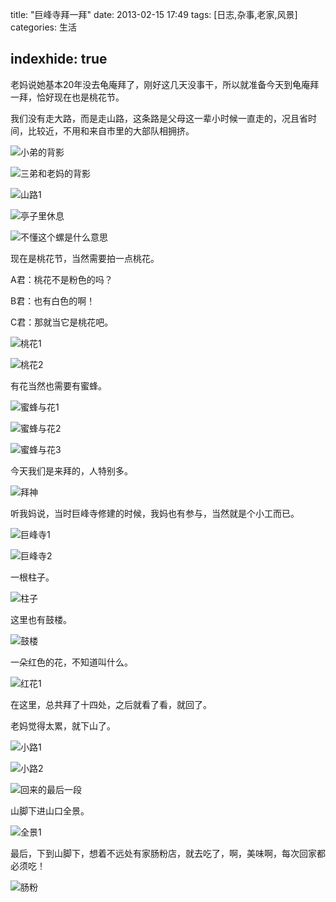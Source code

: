title:  "巨峰寺拜一拜"
date:  2013-02-15 17:49
tags: [日志,杂事,老家,风景]
categories: 生活

indexhide: true
---
老妈说她基本20年没去龟庵拜了，刚好这几天没事干，所以就准备今天到龟庵拜一拜，恰好现在也是桃花节。

我们没有走大路，而是走山路，这条路是父母这一辈小时候一直走的，况且省时间，比较近，不用和来自市里的大部队相拥挤。

![小弟的背影](http://githubimg.wxio.club/20130215_jufengsi/zailushang_1.jpg "小弟的背影")

<!-- more -->

![三弟和老妈的背影](http://githubimg.wxio.club/20130215_jufengsi/zailushang_2.jpg "三弟和老妈的背影")

![山路1](http://githubimg.wxio.club/20130215_jufengsi/zailushang_3.jpg "山路1")

![亭子里休息](http://githubimg.wxio.club/20130215_jufengsi/dabian_1.jpg "亭子里休息")

![不懂这个螺是什么意思](http://githubimg.wxio.club/20130215_jufengsi/luo_1.jpg "不懂这个螺是什么意思")

现在是桃花节，当然需要拍一点桃花。

A君：桃花不是粉色的吗？

B君：也有白色的啊！

C君：那就当它是桃花吧。

![桃花1](http://githubimg.wxio.club/20130215_jufengsi/taohua_1.jpg "桃花1")

![桃花2](http://githubimg.wxio.club/20130215_jufengsi/taohua_2.jpg "桃花2")

有花当然也需要有蜜蜂。

![蜜蜂与花1](http://githubimg.wxio.club/20130215_jufengsi/mifeng_1.jpg "蜜蜂与花1")

![蜜蜂与花2](http://githubimg.wxio.club/20130215_jufengsi/mifeng_2.jpg "蜜蜂与花2")

![蜜蜂与花3](http://githubimg.wxio.club/20130215_jufengsi/mifeng_3.jpg "蜜蜂与花3")

今天我们是来拜的，人特别多。

![拜神](http://githubimg.wxio.club/20130215_jufengsi/baifuo_1.jpg "拜神")

听我妈说，当时巨峰寺修建的时候，我妈也有参与，当然就是个小工而已。

![巨峰寺1](http://githubimg.wxio.club/20130215_jufengsi/simiao_1.jpg "巨峰寺1")

![巨峰寺2](http://githubimg.wxio.club/20130215_jufengsi/simiao_2.jpg "巨峰寺2")

一根柱子。

![柱子](http://githubimg.wxio.club/20130215_jufengsi/zhuzi_1.jpg "柱子")

这里也有鼓楼。

![鼓楼](http://githubimg.wxio.club/20130215_jufengsi/julou_1.jpg "鼓楼")

一朵红色的花，不知道叫什么。

![红花1](http://githubimg.wxio.club/20130215_jufengsi/honghua_1.jpg "红花1")

在这里，总共拜了十四处，之后就看了看，就回了。

老妈觉得太累，就下山了。

![小路1](http://githubimg.wxio.club/20130215_jufengsi/xiaolu_1.jpg "小路1")

![小路2](http://githubimg.wxio.club/20130215_jufengsi/xiaolu_2.jpg "小路2")

![回来的最后一段](http://githubimg.wxio.club/20130215_jufengsi/zailushang_4.jpg "回来的最后一段")

山脚下进山口全景。

![全景1](http://githubimg.wxio.club/20130215_jufengsi/xiaolu_3.jpg "全景1")

最后，下到山脚下，想着不远处有家肠粉店，就去吃了，啊，美味啊，每次回家都必须吃！

![肠粉](http://githubimg.wxio.club/20130215_jufengsi/changfen_1.jpg "肠粉")
